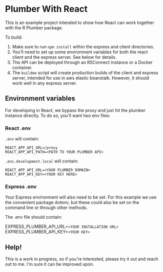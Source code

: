 # Plumber With React

This is an example project intended to show how React can work together with the R Plumber package.

To build:

1. Make sure to run `npm install` within the express and client directories.
2. You'll need to set up some environment variables for both the react client and the express server. See below for details.
3. The API can be deployed through an RSConnect instance or a Docker container.
4. The `buildme` script will create production builds of the client and express server, intended for use in aws elastic beanstalk. However, it should work well in any express server.

## Environment variables

For developing in React, we bypass the proxy and just hit the plumber instance directly. To do so, you'll want two env files:

### React .env

`.env` will contain:

```
REACT_APP_API_URL=/proxy
REACT_APP_API_PATH=<PATH TO YOUR PLUMBER API>
```

`.env.development.local` will contain:

```
REACT_APP_API_URL=<YOUR PLUMBER DOMAIN>
REACT_APP_API_KEY=<YOUR KEY HERE>
```

### Express .env

Your Express environment will also need to be set. For this example we use the convenient package dotenv, but these could also be set on the command line or through other methods.

The .env file should contain:

EXPRESS_PLUMBER_API_URL=`<YOUR INSTALLATION URL>`
EXPRESS_PLUMBER_API_KEY=`<YOUR KEY>`

## Help!

This is a work in progress, so if you're interested, please try it out and reach out to me. I'm sure it can be improved upon.

